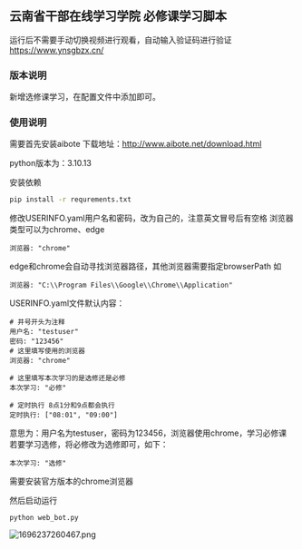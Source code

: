## 云南省干部在线学习学院 必修课学习脚本
运行后不需要手动切换视频进行观看，自动输入验证码进行验证
https://www.ynsgbzx.cn/

### 版本说明
新增选修课学习，在配置文件中添加即可。

### 使用说明
需要首先安装aibote
下载地址：http://www.aibote.net/download.html

python版本为：3.10.13

安装依赖
```bash
pip install -r requrements.txt
```

修改USERINFO.yaml用户名和密码，改为自己的，注意英文冒号后有空格
浏览器类型可以为chrome、edge
```
浏览器: "chrome"
```

edge和chrome会自动寻找浏览器路径，其他浏览器需要指定browserPath
如
```
浏览器: "C:\\Program Files\\Google\\Chrome\\Application"
```

USERINFO.yaml文件默认内容：
```
# 井号开头为注释
用户名: "testuser"
密码: "123456"
# 这里填写使用的浏览器
浏览器: "chrome"

# 这里填写本次学习的是选修还是必修
本次学习: "必修"

# 定时执行 8点1分和9点都会执行
定时执行: ["08:01", "09:00"]
```
意思为：用户名为testuser，密码为123456，浏览器使用chrome，学习必修课
若要学习选修，将必修改为选修即可，如下：
```
本次学习: "选修"
```

需要安装官方版本的chrome浏览器

然后启动运行
```
python web_bot.py
```

![1696237260467.png](https://img1.imgtp.com/2023/10/02/kjWxcxXm.png)
